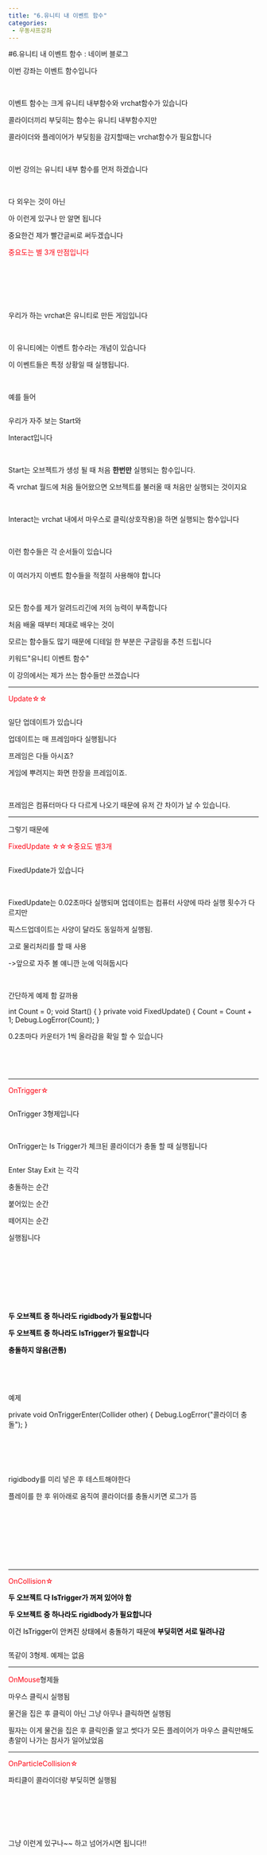 ```yaml
---
title: "6.유니티 내 이벤트 함수"
categories:
 - 우동샤프강좌
---
```

#6.유니티 내 이벤트 함수 : 네이버 블로그
<div class="wrap_rabbit pcol2 _param(1) _postViewArea222583389393" id="post-view222583389393">
<!-- Rabbit HTML --><div class="se-viewer se-theme-default" lang="ko-KR">
<!-- SE_DOC_HEADER_END -->
<div class="se-main-container">
<div class="se-component se-text se-l-default" id="SE-72385c9c-377a-42fc-b866-f5e9d3713923">
<div class="se-component-content">
<div class="se-section se-section-text se-l-default">
<div class="se-module se-module-text">
<!-- SE-TEXT { --><p class="se-text-paragraph se-text-paragraph-align-" id="SE-654d220b-0bcf-426a-8311-04e6fa39742d" style=""><span class="se-fs- se-ff-" id="SE-3d12652a-907a-4cd0-90e5-43cab258325d" style="">이번 강좌는 이벤트 함수입니다</span></p><!-- } SE-TEXT --><!-- SE-TEXT { --><p class="se-text-paragraph se-text-paragraph-align-" id="SE-320fc382-fc22-4964-b68e-542add06873f" style=""><span class="se-fs- se-ff-" id="SE-cb9b9165-6bc1-4227-8b34-226b2e67288c" style="">​</span></p><!-- } SE-TEXT --><!-- SE-TEXT { --><p class="se-text-paragraph se-text-paragraph-align-" id="SE-a308bd3e-a335-4166-bc03-5c6dbedff4a7" style=""><span class="se-fs- se-ff-" id="SE-bd0b6bbe-5884-4458-8768-e0c8c8261e2d" style="">이벤트 함수는 크게 유니티 내부함수와 vrchat함수가 있습니다</span></p><!-- } SE-TEXT --><!-- SE-TEXT { --><p class="se-text-paragraph se-text-paragraph-align-" id="SE-2bbea9f1-c555-4528-88f8-e477cda0185a" style=""><span class="se-fs- se-ff-" id="SE-0f9d7ede-099c-4255-b477-13f2a4fd62ea" style="">콜라이더끼리 부딪히는 함수는 유니티 내부함수지만</span></p><!-- } SE-TEXT --><!-- SE-TEXT { --><p class="se-text-paragraph se-text-paragraph-align-" id="SE-746bfbce-ef4b-4d63-a93b-60a62cbdb368" style=""><span class="se-fs- se-ff-" id="SE-d57818ed-1cac-449d-92a6-85a6d21fc77a" style="">콜라이더와 플레이어가 부딪힘을 감지할때는 vrchat함수가 필요합니다</span></p><!-- } SE-TEXT --><!-- SE-TEXT { --><p class="se-text-paragraph se-text-paragraph-align-" id="SE-0312c368-7464-4950-ac49-9358263baaa0" style=""><span class="se-fs- se-ff-" id="SE-50ea8a87-3d32-4c24-a6ae-320608e3c94c" style="">​</span></p><!-- } SE-TEXT --><!-- SE-TEXT { --><p class="se-text-paragraph se-text-paragraph-align-" id="SE-0ecc1ad7-4895-42e5-a035-d1237dc437f8" style=""><span class="se-fs- se-ff-" id="SE-dae89dc8-9462-4801-b9ce-330f40e0cd4c" style="">이번 강의는 유니티 내부 함수를 먼저 하겠습니다</span></p><!-- } SE-TEXT --><!-- SE-TEXT { --><p class="se-text-paragraph se-text-paragraph-align-" id="SE-6cacfe5e-ff36-40ab-bb3e-6ef38da6e632" style=""><span class="se-fs- se-ff-" id="SE-41688531-6d36-44fa-a20a-d8efd2a4d352" style="">​</span></p><!-- } SE-TEXT --><!-- SE-TEXT { --><p class="se-text-paragraph se-text-paragraph-align-" id="SE-cef1ae8e-7772-4c59-880a-55853cdabc06" style=""><span class="se-fs- se-ff-" id="SE-34e699a8-3069-417b-b49c-807ab9d56f86" style="">다 외우는 것이 아닌</span></p><!-- } SE-TEXT --><!-- SE-TEXT { --><p class="se-text-paragraph se-text-paragraph-align-" id="SE-b3685fd7-4654-4b5f-927c-94eb8c0fcfc7" style=""><span class="se-fs- se-ff-" id="SE-7f06d719-a5f7-4f43-bc13-cc57de1d60d5" style="">아 이런게 있구나 만 알면 됩니다</span></p><!-- } SE-TEXT --><!-- SE-TEXT { --><p class="se-text-paragraph se-text-paragraph-align-" id="SE-67a993a6-c7a5-4ada-99e4-1fe22c07f631" style=""><span class="se-fs- se-ff-" id="SE-b1a21066-774e-4004-8506-5a979710f404" style="">중요한건 제가 빨간글씨로 써두겠습니다</span></p><!-- } SE-TEXT --><!-- SE-TEXT { --><p class="se-text-paragraph se-text-paragraph-align-" id="SE-89af24ca-ba52-4219-8913-f658c88eea39" style=""><span class="se-fs- se-ff-" id="SE-71b8eb94-dc6e-4edb-8b31-9f7d90acddc5" style="color:#ff0010;">중요도는 별 3개 만점입니다</span></p><!-- } SE-TEXT --><!-- SE-TEXT { --><p class="se-text-paragraph se-text-paragraph-align-" id="SE-1eade218-5173-477c-a621-3af990315040" style=""><span class="se-fs- se-ff-" id="SE-a9c874d7-8cd0-4f3e-9746-6587a84c0505" style="">​</span></p><!-- } SE-TEXT --><!-- SE-TEXT { --><p class="se-text-paragraph se-text-paragraph-align-" id="SE-d8d4dfca-1376-435c-8bb3-db629378d174" style=""><span class="se-fs- se-ff-" id="SE-faf481dc-0cb4-486f-b87e-e374b9bdcd9d" style="">​</span></p><!-- } SE-TEXT --><!-- SE-TEXT { --><p class="se-text-paragraph se-text-paragraph-align-" id="SE-095368be-74cc-4eca-8faa-6d07ca701021" style=""><span class="se-fs- se-ff-" id="SE-4a2bec98-7072-4561-83da-0193ed4a4d68" style="">​</span></p><!-- } SE-TEXT --><!-- SE-TEXT { --><p class="se-text-paragraph se-text-paragraph-align-" id="SE-505ae656-9265-41c9-8d57-0f6450818e85" style=""><span class="se-fs- se-ff-" id="SE-4e9ab927-560f-41d1-a292-913b41c60da9" style="">우리가 하는 vrchat은 유니티로 만든 게임입니다</span></p><!-- } SE-TEXT --><!-- SE-TEXT { --><p class="se-text-paragraph se-text-paragraph-align-" id="SE-5af2f763-ad01-4b2f-9b7c-e4546343ab8e" style=""><span class="se-fs- se-ff-" id="SE-426f1cd3-b0a1-4e2f-a1fd-58024e4cd272" style="">​</span></p><!-- } SE-TEXT --><!-- SE-TEXT { --><p class="se-text-paragraph se-text-paragraph-align-" id="SE-a2c2e8ff-15b9-4537-9ac9-eecb51ece61d" style=""><span class="se-fs- se-ff-" id="SE-b27f8ad0-9d43-4a3b-ae97-93a78a578fdd" style="">이 유니티에는 이벤트 함수라는 개념이 있습니다</span></p><!-- } SE-TEXT --><!-- SE-TEXT { --><p class="se-text-paragraph se-text-paragraph-align-" id="SE-2cbb3b02-a552-4509-8f7f-cf392521cfdf" style=""><span class="se-fs- se-ff-" id="SE-920e38dc-3653-46de-b260-ef98ee7f0f7e" style="">이 이벤트들은 특정 상황일 때 실행됩니다.</span></p><!-- } SE-TEXT --><!-- SE-TEXT { --><p class="se-text-paragraph se-text-paragraph-align-" id="SE-2d1497ca-238d-49c6-ab05-0c17cc55aad5" style=""><span class="se-fs- se-ff-" id="SE-ee8b17df-9299-4d94-9ef3-cea798467830" style="">​</span></p><!-- } SE-TEXT --><!-- SE-TEXT { --><p class="se-text-paragraph se-text-paragraph-align-" id="SE-48349b06-5ddf-4612-97d8-81f9c4a9aa58" style=""><span class="se-fs- se-ff-" id="SE-1b59d6fe-14b7-42de-bda3-97d21dfb2640" style="">예를 들어 </span></p><!-- } SE-TEXT -->
</div>
</div>
</div>
</div> <div class="se-component se-image se-l-default" id="SE-a8f81160-657c-41eb-b4f2-ba01db59142a">
<div class="se-component-content se-component-content-normal">
<div class="se-section se-section-image se-l-default se-section-align-" style="max-width:554px;">
<div class="se-module se-module-image" style="">
<a class="se-module-image-link __se_image_link __se_link" data-linkdata='{"id" : "SE-a8f81160-657c-41eb-b4f2-ba01db59142a", "src" : "https://raw.githubusercontent.com/rage147-OwO/rage147-OwO.github.io/master/_images/images/2021-12-1-6.유니티 내 이벤트 함수/0.png", "originalWidth" : "554", "originalHeight" : "292", "linkUse" : "false", "link" : ""}' data-linktype="img" href="#" onclick="return false;" style="">
<img alt="" class="se-image-resource" src="https://raw.githubusercontent.com/rage147-OwO/rage147-OwO.github.io/master/_images/images/2021-12-1-6.유니티 내 이벤트 함수/0.png">
</img></a>
</div>
</div>
</div>
</div>
<div class="se-component se-text se-l-default" id="SE-fab99dfb-0595-48f6-9532-7f9299c3c9b4">
<div class="se-component-content">
<div class="se-section se-section-text se-l-default">
<div class="se-module se-module-text">
<!-- SE-TEXT { --><p class="se-text-paragraph se-text-paragraph-align-" id="SE-705e0e7e-4dac-48c9-8d65-0c8d740c558c" style=""><span class="se-fs- se-ff-" id="SE-fae8aa4f-04e0-4921-8a77-f6827bc96bee" style="">우리가 자주 보는 Start와</span></p><!-- } SE-TEXT --><!-- SE-TEXT { --><p class="se-text-paragraph se-text-paragraph-align-" id="SE-d68ff26c-a9c2-4ef7-85cb-e811e8f516f4" style=""><span class="se-fs- se-ff-" id="SE-4ee6906f-1a9a-4687-a553-e0f5e4994597" style="">Interact입니다</span></p><!-- } SE-TEXT --><!-- SE-TEXT { --><p class="se-text-paragraph se-text-paragraph-align-" id="SE-827f3a7c-5be2-4383-bece-7ac71270fe7e" style=""><span class="se-fs- se-ff-" id="SE-75942be7-243e-4825-911f-024c89daced0" style="">​</span></p><!-- } SE-TEXT --><!-- SE-TEXT { --><p class="se-text-paragraph se-text-paragraph-align-" id="SE-525abe4e-050f-4bde-9883-801ef21301f1" style=""><span class="se-fs- se-ff-" id="SE-06c1a4a2-5bd8-451c-b4e7-6e8ba3fd80fc" style="">Start는 오브젝트가 생성 될 때 처음 </span><span class="se-fs- se-ff-" id="SE-32674b16-8eea-4256-9614-2ec762fdc80a" style=""><b>한번만</b></span><span class="se-fs- se-ff-" id="SE-bc451b14-6bc4-4363-adbd-bc12422cb8ba" style=""> 실행되는 함수입니다.</span></p><!-- } SE-TEXT --><!-- SE-TEXT { --><p class="se-text-paragraph se-text-paragraph-align-" id="SE-3051eba7-2e46-4182-932f-b7f43637d967" style=""><span class="se-fs- se-ff-" id="SE-1cc749ac-a11c-4b09-8aad-18a6becb2aeb" style="">즉 vrchat 월드에 처음 들어왔으면 오브젝트를 불러올 때 처음만 실행되는 것이지요</span></p><!-- } SE-TEXT --><!-- SE-TEXT { --><p class="se-text-paragraph se-text-paragraph-align-" id="SE-5f610fd3-96a8-4ed5-badd-59e0a95ee9c8" style=""><span class="se-fs- se-ff-" id="SE-871f93c5-2974-4188-a229-8a16d2a0e0c6" style="">​</span></p><!-- } SE-TEXT --><!-- SE-TEXT { --><p class="se-text-paragraph se-text-paragraph-align-" id="SE-27e8daa8-ba15-495b-8b7a-5d7c7389d018" style=""><span class="se-fs- se-ff-" id="SE-0f79de7b-4971-4b0c-8d14-7bb0f8aba3b6" style="">Interact는 vrchat 내에서 마우스로 클릭(상호작용)을 하면 실행되는 함수입니다</span></p><!-- } SE-TEXT --><!-- SE-TEXT { --><p class="se-text-paragraph se-text-paragraph-align-" id="SE-b7126457-ca18-4599-8ed5-4db07309386a" style=""><span class="se-fs- se-ff-" id="SE-7647eca8-932d-411d-86be-9595dcea95d3" style="">​</span></p><!-- } SE-TEXT --><!-- SE-TEXT { --><p class="se-text-paragraph se-text-paragraph-align-" id="SE-6792b215-271e-4a30-8b53-68d48b6a1f39" style=""><span class="se-fs- se-ff-" id="SE-c41aa1f2-880f-46b9-8592-690cd83791df" style="">이런 함수들은 각 순서들이 있습니다</span></p><!-- } SE-TEXT -->
</div>
</div>
</div>
</div> <div class="se-component se-image se-l-default" id="SE-48021150-c64d-443d-9ba5-bbc3efa3cfff">
<div class="se-component-content se-component-content-fit">
<div class="se-section se-section-image se-l-default se-section-align-">
<div class="se-module se-module-image" style="">
<a class="se-module-image-link __se_image_link __se_link" data-linkdata='{"id" : "SE-48021150-c64d-443d-9ba5-bbc3efa3cfff", "src" : "https://raw.githubusercontent.com/rage147-OwO/rage147-OwO.github.io/master/_images/images/2021-12-1-6.유니티 내 이벤트 함수/1..sv", "originalWidth" : "1134", "originalHeight" : "1587", "linkUse" : "false", "link" : ""}' data-linktype="img" href="#" onclick="return false;" style="">
<img alt="" class="se-image-resource" src="https://raw.githubusercontent.com/rage147-OwO/rage147-OwO.github.io/master/_images/images/2021-12-1-6.유니티 내 이벤트 함수/1..sv">
</img></a>
</div>
</div>
</div>
</div>
<div class="se-component se-text se-l-default" id="SE-a27cc51a-40f6-43aa-9bd9-c194a34f6639">
<div class="se-component-content">
<div class="se-section se-section-text se-l-default">
<div class="se-module se-module-text">
<!-- SE-TEXT { --><p class="se-text-paragraph se-text-paragraph-align-" id="SE-25b71bf6-b8be-46fd-8c0b-31577a2b6872" style=""><span class="se-fs- se-ff-" id="SE-ce74d955-bb77-4c56-aa84-ade087b284cb" style="">이 여러가지 이벤트 함수들을 적절히 사용해야 합니다</span></p><!-- } SE-TEXT --><!-- SE-TEXT { --><p class="se-text-paragraph se-text-paragraph-align-" id="SE-c76ec47f-c219-4ed6-ba12-591775ff60fb" style=""><span class="se-fs- se-ff-" id="SE-93a54266-751b-48c2-a3c8-84fc2c4b59e3" style="">​</span></p><!-- } SE-TEXT --><!-- SE-TEXT { --><p class="se-text-paragraph se-text-paragraph-align-" id="SE-033de352-9648-4d84-a4e7-853532912c3c" style=""><span class="se-fs- se-ff-" id="SE-252bcf0a-b219-4bc4-8ee3-0ad1fe102dd6" style="">모든 함수를 제가 알려드리긴에 저의 능력이 부족합니다</span></p><!-- } SE-TEXT --><!-- SE-TEXT { --><p class="se-text-paragraph se-text-paragraph-align-" id="SE-f69e7ed6-e3d9-4594-8b01-8b16bd4c4fbf" style=""><span class="se-fs- se-ff-" id="SE-79334081-c41d-4b9c-97bf-19c1e8b2c4e2" style="">처음 배울 때부터 제대로 배우는 것이</span></p><!-- } SE-TEXT --><!-- SE-TEXT { --><p class="se-text-paragraph se-text-paragraph-align-" id="SE-ba6fcc63-fdb6-46b5-ae86-20a34bc850d7" style=""><span class="se-fs- se-ff-" id="SE-0a1f6587-d8f3-4f41-ad5b-55ae00e41012" style="">모르는 함수들도 많기 때문에 디테일 한 부분은 구글링을 추천 드립니다</span></p><!-- } SE-TEXT --><!-- SE-TEXT { --><p class="se-text-paragraph se-text-paragraph-align-" id="SE-14a060a3-8b32-401a-a2b8-db8b4a5cf086" style=""><span class="se-fs- se-ff-" id="SE-7cbdb859-0283-4aa6-bb17-5abd83482df1" style="">키워드"유니티 이벤트 함수"</span></p><!-- } SE-TEXT --><!-- SE-TEXT { --><p class="se-text-paragraph se-text-paragraph-align-" id="SE-2ece3482-577c-4fdc-afe8-fceb753fa2c2" style=""><span class="se-fs- se-ff-" id="SE-c4d2f79f-c02e-4e62-ac26-038b8e367bd7" style="">이 강의에서는 제가 쓰는 함수들만 쓰겠습니다</span></p><!-- } SE-TEXT -->
</div>
</div>
</div>
</div> <div class="se-component se-horizontalLine se-l-line1" id="SE-0bacc74b-04c4-4320-b360-267bb979d94e">
<div class="se-component-content">
<div class="se-section se-section-horizontalLine se-l-line1 se-section-align-">
<div class="se-module se-module-horizontalLine">
<hr class="se-hr"/>
</div>
</div>
</div>
</div> <div class="se-component se-text se-l-default" id="SE-74fbfcd8-21df-48a5-8f26-e8537dd7c956">
<div class="se-component-content">
<div class="se-section se-section-text se-l-default">
<div class="se-module se-module-text">
<!-- SE-TEXT { --><p class="se-text-paragraph se-text-paragraph-align-" id="SE-d7c13598-1915-44f4-a959-6f240b6fdb0c" style=""><span class="se-fs- se-ff-" id="SE-74b388aa-8f34-4d7e-a858-f63c9613b154" style="color:#ff0010;">Update☆☆</span></p><!-- } SE-TEXT -->
</div>
</div>
</div>
</div> <div class="se-component se-image se-l-default" id="SE-fc261524-9205-4b2f-a101-bea90d26866c">
<div class="se-component-content se-component-content-normal">
<div class="se-section se-section-image se-l-default se-section-align-" style="max-width:336px;">
<div class="se-module se-module-image" style="">
<a class="se-module-image-link __se_image_link __se_link" data-linkdata='{"id" : "SE-fc261524-9205-4b2f-a101-bea90d26866c", "src" : "https://raw.githubusercontent.com/rage147-OwO/rage147-OwO.github.io/master/_images/images/2021-12-1-6.유니티 내 이벤트 함수/2.png", "originalWidth" : "336", "originalHeight" : "132", "linkUse" : "false", "link" : ""}' data-linktype="img" href="#" onclick="return false;" style="">
<img alt="" class="se-image-resource" src="https://raw.githubusercontent.com/rage147-OwO/rage147-OwO.github.io/master/_images/images/2021-12-1-6.유니티 내 이벤트 함수/2.png">
</img></a>
</div>
</div>
</div>
</div>
<div class="se-component se-text se-l-default" id="SE-a2030c65-bee0-4fa3-a95b-c5ca8e89231a">
<div class="se-component-content">
<div class="se-section se-section-text se-l-default">
<div class="se-module se-module-text">
<!-- SE-TEXT { --><p class="se-text-paragraph se-text-paragraph-align-" id="SE-385e33a3-0b55-4fad-bb21-e8ebc0ae3258" style=""><span class="se-fs- se-ff-" id="SE-1745eb6f-204d-4081-a5da-5726b1de957e" style="">일단 업데이트가 있습니다</span></p><!-- } SE-TEXT --><!-- SE-TEXT { --><p class="se-text-paragraph se-text-paragraph-align-" id="SE-82f41e95-6928-468d-8753-477bc9254b96" style=""><span class="se-fs- se-ff-" id="SE-f7bc5b63-5964-4f1b-87f4-2c53df5c8756" style="">업데이트는 매 프레임마다 실행됩니다</span></p><!-- } SE-TEXT --><!-- SE-TEXT { --><p class="se-text-paragraph se-text-paragraph-align-" id="SE-c2107244-2722-4d20-907e-bc87e139be2c" style=""><span class="se-fs- se-ff-" id="SE-832bb793-f8c0-46f9-8207-48a4a1b2ce24" style="">프레임은 다들 아시죠?</span></p><!-- } SE-TEXT --><!-- SE-TEXT { --><p class="se-text-paragraph se-text-paragraph-align-" id="SE-60d67431-eb67-4567-8514-48e1a4ddf491" style=""><span class="se-fs- se-ff-" id="SE-d44aba62-11d6-44c0-8ab3-ef67be838ea9" style="">게임에 뿌려지는 화면 한장을 프레임이죠.</span></p><!-- } SE-TEXT --><!-- SE-TEXT { --><p class="se-text-paragraph se-text-paragraph-align-" id="SE-255ac16f-1b13-4d82-980e-54f781cf5464" style=""><span class="se-fs- se-ff-" id="SE-b7c37571-989f-448e-baad-34775203729b" style="">​</span></p><!-- } SE-TEXT --><!-- SE-TEXT { --><p class="se-text-paragraph se-text-paragraph-align-" id="SE-e092109b-4c43-4051-8dfd-20cd62e302f6" style=""><span class="se-fs- se-ff-" id="SE-b3cf409a-bd7e-418d-a670-f1f455032907" style="">프레임은 컴퓨터마다 다 다르게 나오기 때문에 유저 간 차이가 날 수 있습니다.</span></p><!-- } SE-TEXT -->
</div>
</div>
</div>
</div> <div class="se-component se-horizontalLine se-l-line1" id="SE-b1122201-0335-4178-8115-616b7726cf05">
<div class="se-component-content">
<div class="se-section se-section-horizontalLine se-l-line1 se-section-align-">
<div class="se-module se-module-horizontalLine">
<hr class="se-hr"/>
</div>
</div>
</div>
</div> <div class="se-component se-text se-l-default" id="SE-678a2b57-536b-410d-a56f-29fe7f62eb52">
<div class="se-component-content">
<div class="se-section se-section-text se-l-default">
<div class="se-module se-module-text">
<!-- SE-TEXT { --><p class="se-text-paragraph se-text-paragraph-align-" id="SE-d95bee76-ae96-4187-ba95-e559ed49b11c" style=""><span class="se-fs- se-ff-" id="SE-08e1b3bf-56a4-43fc-9239-42c88182c959" style="">그렇기 때문에</span></p><!-- } SE-TEXT --><!-- SE-TEXT { --><p class="se-text-paragraph se-text-paragraph-align-" id="SE-239fe3e0-1cfa-4f23-892d-ea72a8056920" style=""><span class="se-fs- se-ff-" id="SE-440e723d-e505-438c-8298-ac8df479d4e0" style="color:#ff0010;">FixedUpdate ☆☆☆중요도 별3개</span></p><!-- } SE-TEXT -->
</div>
</div>
</div>
</div> <div class="se-component se-image se-l-default" id="SE-feb4daca-24de-4b2f-8eff-7134ada23d90">
<div class="se-component-content se-component-content-normal">
<div class="se-section se-section-image se-l-default se-section-align-" style="max-width:439px;">
<div class="se-module se-module-image" style="">
<a class="se-module-image-link __se_image_link __se_link" data-linkdata='{"id" : "SE-feb4daca-24de-4b2f-8eff-7134ada23d90", "src" : "https://postfiles.pstatic.net/MjAyMTEyMDdfMzEg/MDAxNjM4ODA1MjQ4Mzcx.QY0vXehFmp1SLrNqmqW46_3fCtOyiKqbKOLjqo68zI4g.gNfUZTWsDDsNPKOMNLaIhACSSUSPd_yu_K57qIK63_Qg.PNG.dls32208/1638587483.png", "originalWidth" : "439", "originalHeight" : "176", "linkUse" : "false", "link" : ""}' data-linktype="img" href="#" onclick="return false;" style="">
<img alt="" class="se-image-resource" data-height="176" data-lazy-src="https://postfiles.pstatic.net/MjAyMTEyMDdfMzEg/MDAxNjM4ODA1MjQ4Mzcx.QY0vXehFmp1SLrNqmqW46_3fCtOyiKqbKOLjqo68zI4g.gNfUZTWsDDsNPKOMNLaIhACSSUSPd_yu_K57qIK63_Qg.PNG.dls32208/1638587483.png?type=w966" data-width="439" src="https://raw.githubusercontent.com/rage147-OwO/rage147-OwO.github.io/master/_images/images/2021-12-1-6.유니티 내 이벤트 함수/3.png">
</img></a>
</div>
</div>
</div>
</div>
<div class="se-component se-text se-l-default" id="SE-6220f273-0517-4eb2-8c97-23e75496be24">
<div class="se-component-content">
<div class="se-section se-section-text se-l-default">
<div class="se-module se-module-text">
<!-- SE-TEXT { --><p class="se-text-paragraph se-text-paragraph-align-" id="SE-90245e94-d937-4383-ad6e-0c2291ffb4e6" style=""><span class="se-fs- se-ff-" id="SE-b237b7f1-fbaf-43d3-bc4d-7ea2eb92a60b" style="">FixedUpdate가 있습니다</span></p><!-- } SE-TEXT --><!-- SE-TEXT { --><p class="se-text-paragraph se-text-paragraph-align-" id="SE-e7cd181a-6569-4bd1-973e-22bc87d2955c" style=""><span class="se-fs- se-ff-" id="SE-696a2e82-4c51-4d7a-90e3-f60107864901" style="">​</span></p><!-- } SE-TEXT --><!-- SE-TEXT { --><p class="se-text-paragraph se-text-paragraph-align-" id="SE-241cec31-b28a-4da1-a87a-cfb269536a82" style=""><span class="se-fs- se-ff-" id="SE-263c827a-fd64-498c-891c-9ecedddf454f" style="">FixedUpdate는 0.02초마다 실행되며 업데이트는 컴퓨터 사양에 따라 실행 횟수가 다르지만</span></p><!-- } SE-TEXT --><!-- SE-TEXT { --><p class="se-text-paragraph se-text-paragraph-align-" id="SE-6bbfd645-6825-4efe-8c25-87e7a33016dc" style=""><span class="se-fs- se-ff-" id="SE-adeb46c0-5a1d-4691-af17-7c1d84cf68ac" style="">픽스드업데이트는 사양이 달라도 동일하게 실행됨.</span></p><!-- } SE-TEXT --><!-- SE-TEXT { --><p class="se-text-paragraph se-text-paragraph-align-" id="SE-17b0f5cd-6d81-49b6-a338-3b7936ac7067" style=""><span class="se-fs- se-ff-" id="SE-0d8b8fb1-bc4e-479f-9aa9-97705539d75d" style="">고로 물리처리를 할 때 사용</span></p><!-- } SE-TEXT --><!-- SE-TEXT { --><p class="se-text-paragraph se-text-paragraph-align-" id="SE-bf01d82a-4dfe-47cb-a277-b9f63b66d77c" style=""><span class="se-fs- se-ff-" id="SE-5d91eadd-0498-431b-b68c-31f7a7eb0b5a" style="">-&gt;앞으로 자주 볼 얘니깐 눈에 익혀둡시다</span></p><!-- } SE-TEXT --><!-- SE-TEXT { --><p class="se-text-paragraph se-text-paragraph-align-" id="SE-ab3c7452-1571-4ce6-b408-ea5092b67557" style=""><span class="se-fs- se-ff-" id="SE-bb407f69-a728-45c5-acea-0842febc472d" style="">​</span></p><!-- } SE-TEXT --><!-- SE-TEXT { --><p class="se-text-paragraph se-text-paragraph-align-" id="SE-18fd248e-4b91-4b9a-82a1-965e9c7c8451" style=""><span class="se-fs- se-ff-" id="SE-c17b402d-a19d-4057-9d71-124efcdd704f" style="">간단하게 예제 함 갈까용</span></p><!-- } SE-TEXT -->
</div>
</div>
</div>
</div> <div class="se-component se-image se-l-default" id="SE-5a3fd6e1-6f06-468f-a40d-3ec0ac3019ec">
<div class="se-component-content se-component-content-normal">
<div class="se-section se-section-image se-l-default se-section-align-" style="max-width:643px;">
<div class="se-module se-module-image" style="">
<a class="se-module-image-link __se_image_link __se_link" data-linkdata='{"id" : "SE-5a3fd6e1-6f06-468f-a40d-3ec0ac3019ec", "src" : "https://postfiles.pstatic.net/MjAyMTEyMDdfMjYg/MDAxNjM4ODA1MjYyNTk4.3XO_7NtVsXIvWYqdi6cD5Qk-OUfObHaxr-S--PS_SAUg.58IXlZxzU9OOerAggcZ1ih1NChy0syQp43NaKSAiE_8g.PNG.dls32208/1638630757.png", "originalWidth" : "643", "originalHeight" : "597", "linkUse" : "false", "link" : ""}' data-linktype="img" href="#" onclick="return false;" style="">
<img alt="" class="se-image-resource" data-height="597" data-lazy-src="https://postfiles.pstatic.net/MjAyMTEyMDdfMjYg/MDAxNjM4ODA1MjYyNTk4.3XO_7NtVsXIvWYqdi6cD5Qk-OUfObHaxr-S--PS_SAUg.58IXlZxzU9OOerAggcZ1ih1NChy0syQp43NaKSAiE_8g.PNG.dls32208/1638630757.png?type=w966" data-width="643" src="https://raw.githubusercontent.com/rage147-OwO/rage147-OwO.github.io/master/_images/images/2021-12-1-6.유니티 내 이벤트 함수/4.png"/>
</a>
</div>
</div>
</div>
</div>
<div class="se-component se-code se-l-code_black" id="SE-99f4c2c1-f810-46a2-aca1-072384267aed">
<div class="se-component-content">
<div class="se-section se-section-code se-l-code_black">
<div class="se-module se-module-code se-fs-fs13">
<div class="se-code-source">
<div class="__se_code_view language-javascript">    int Count = 0;
    void Start()
    {
    }
    private void FixedUpdate()
    {
        Count = Count + 1;
        Debug.LogError(Count);
    }
</div>
</div>
</div>
</div>
</div>
<script class="__se_module_data" data-module='{"type":"v2_code", "id" : "SE-99f4c2c1-f810-46a2-aca1-072384267aed"}' type="text/data"></script>
</div> <div class="se-component se-image se-l-default" id="SE-a1f3420b-4a82-4be8-9d3d-7c1f152c2d17">
<div class="se-component-content se-component-content-fit">
<div class="se-section se-section-image se-l-default se-section-align-">
<div class="se-module se-module-image" style="">
<a class="se-module-image-link __se_image_link __se_link" data-linkdata='{"id" : "SE-a1f3420b-4a82-4be8-9d3d-7c1f152c2d17", "src" : "https://raw.githubusercontent.com/rage147-OwO/rage147-OwO.github.io/master/_images/images/2021-12-1-6.유니티 내 이벤트 함수/5.png", "originalWidth" : "1436", "originalHeight" : "173", "linkUse" : "false", "link" : ""}' data-linktype="img" href="#" onclick="return false;" style="">
<img alt="" class="se-image-resource" src="https://raw.githubusercontent.com/rage147-OwO/rage147-OwO.github.io/master/_images/images/2021-12-1-6.유니티 내 이벤트 함수/5.png"/>
</a>
</div>
</div>
</div>
</div>
<div class="se-component se-text se-l-default" id="SE-d48563dc-268f-4d2a-8e3b-92470a32771b">
<div class="se-component-content">
<div class="se-section se-section-text se-l-default">
<div class="se-module se-module-text">
<!-- SE-TEXT { --><p class="se-text-paragraph se-text-paragraph-align-" id="SE-32ef03b1-4168-4041-a424-993236db9d7c" style=""><span class="se-fs- se-ff-" id="SE-20b3ecab-1455-4605-ab6b-73912b846fc6" style="">0.2초마다 카운터가 1씩 올라감을 확일 할 수 있습니다</span></p><!-- } SE-TEXT --><!-- SE-TEXT { --><p class="se-text-paragraph se-text-paragraph-align-" id="SE-1355eca5-0b89-4a18-8a1e-d924958dd044" style=""><span class="se-fs- se-ff-" id="SE-6577beee-37ab-4be1-b4a0-0bb3aca0a9ac" style="">​</span></p><!-- } SE-TEXT --><!-- SE-TEXT { --><p class="se-text-paragraph se-text-paragraph-align-" id="SE-af82dc67-b0a5-4b4f-ad4c-0a0bb4e01166" style=""><span class="se-fs- se-ff-" id="SE-e284f97d-3195-4f22-9511-b4a1b2d6c6f3" style="">​</span></p><!-- } SE-TEXT -->
</div>
</div>
</div>
</div> <div class="se-component se-horizontalLine se-l-line1" id="SE-ad8f8415-658f-4c05-a9a1-b0572af3611f">
<div class="se-component-content">
<div class="se-section se-section-horizontalLine se-l-line1 se-section-align-">
<div class="se-module se-module-horizontalLine">
<hr class="se-hr"/>
</div>
</div>
</div>
</div> <div class="se-component se-text se-l-default" id="SE-2b996173-31c6-4567-9838-961ccb34c65c">
<div class="se-component-content">
<div class="se-section se-section-text se-l-default">
<div class="se-module se-module-text">
<!-- SE-TEXT { --><p class="se-text-paragraph se-text-paragraph-align-" id="SE-efbf7a9c-140c-48fb-9dbb-7231cad8de85" style=""><span class="se-fs- se-ff-" id="SE-17c9fd74-54fb-4246-8e65-b4f12f2c4b6b" style="color:#ff0010;">OnTrigger☆</span></p><!-- } SE-TEXT -->
</div>
</div>
</div>
</div> <div class="se-component se-image se-l-default" id="SE-fe71342a-96f6-4336-8cc7-67f3fe5e0e24">
<div class="se-component-content se-component-content-normal">
<div class="se-section se-section-image se-l-default se-section-align-" style="max-width:613px;">
<div class="se-module se-module-image" style="">
<a class="se-module-image-link __se_image_link __se_link" data-linkdata='{"id" : "SE-fe71342a-96f6-4336-8cc7-67f3fe5e0e24", "src" : "https://raw.githubusercontent.com/rage147-OwO/rage147-OwO.github.io/master/_images/images/2021-12-1-6.유니티 내 이벤트 함수/6.png", "originalWidth" : "613", "originalHeight" : "348", "linkUse" : "false", "link" : ""}' data-linktype="img" href="#" onclick="return false;" style="">
<img alt="" class="se-image-resource" src="https://raw.githubusercontent.com/rage147-OwO/rage147-OwO.github.io/master/_images/images/2021-12-1-6.유니티 내 이벤트 함수/6.png"/>
</a>
</div>
</div>
</div>
</div>
<div class="se-component se-text se-l-default" id="SE-592f4de0-183a-4058-b5c4-599940d09e42">
<div class="se-component-content">
<div class="se-section se-section-text se-l-default">
<div class="se-module se-module-text">
<!-- SE-TEXT { --><p class="se-text-paragraph se-text-paragraph-align-" id="SE-198ef2ca-ae41-4c89-b6ff-a0ab9af8d9c4" style=""><span class="se-fs- se-ff-" id="SE-0b4e7745-0456-40fb-ac17-3f2d31fb4354" style="">OnTrigger 3형제입니다</span></p><!-- } SE-TEXT --><!-- SE-TEXT { --><p class="se-text-paragraph se-text-paragraph-align-" id="SE-fa853781-6b5d-49f0-9b40-a383e81764cb" style=""><span class="se-fs- se-ff-" id="SE-478bbccf-70d6-4b82-8859-0270220affc9" style="">​</span></p><!-- } SE-TEXT --><!-- SE-TEXT { --><p class="se-text-paragraph se-text-paragraph-align-" id="SE-c16ee5b9-fcc6-4da5-8140-86600b6dc000" style=""><span class="se-fs- se-ff-" id="SE-8a33ebe6-3953-47db-9d7f-6048d0bfc506" style="">OnTrigger는 Is Trigger가 체크된 콜라이더가 충돌 할 때 실행됩니다</span></p><!-- } SE-TEXT -->
</div>
</div>
</div>
</div> <div class="se-component se-image se-l-default" id="SE-380487a2-d679-449d-8d89-476678c282b4">
<div class="se-component-content se-component-content-normal">
<div class="se-section se-section-image se-l-default se-section-align-" style="max-width:396px;">
<div class="se-module se-module-image" style="">
<a class="se-module-image-link __se_image_link __se_link" data-linkdata='{"id" : "SE-380487a2-d679-449d-8d89-476678c282b4", "src" : "https://postfiles.pstatic.net/MjAyMTEyMDdfNCAg/MDAxNjM4ODA1Mjc2Mzk5.sQN-QkVAIx_BLx00xHnZ63cLf5BCr0iev3hrOefJuogg.oVl-chmyiMndNiD-lhf6Io9nGWgpn0l9hamzT1KPea4g.PNG.dls32208/1638587536.png", "originalWidth" : "396", "originalHeight" : "145", "linkUse" : "false", "link" : ""}' data-linktype="img" href="#" onclick="return false;" style="">
<img alt="" class="se-image-resource" data-height="145" data-lazy-src="https://postfiles.pstatic.net/MjAyMTEyMDdfNCAg/MDAxNjM4ODA1Mjc2Mzk5.sQN-QkVAIx_BLx00xHnZ63cLf5BCr0iev3hrOefJuogg.oVl-chmyiMndNiD-lhf6Io9nGWgpn0l9hamzT1KPea4g.PNG.dls32208/1638587536.png?type=w966" data-width="396" src="https://raw.githubusercontent.com/rage147-OwO/rage147-OwO.github.io/master/_images/images/2021-12-1-6.유니티 내 이벤트 함수/7.png"/>
</a>
</div>
</div>
</div>
</div>
<div class="se-component se-text se-l-default" id="SE-3365e991-0834-4512-a948-0141f07d8cc3">
<div class="se-component-content">
<div class="se-section se-section-text se-l-default">
<div class="se-module se-module-text">
<!-- SE-TEXT { --><p class="se-text-paragraph se-text-paragraph-align-" id="SE-aaff829e-e86d-47dc-af2c-1b864ef5144e" style=""><span class="se-fs- se-ff-" id="SE-5d124d9c-1617-4522-97d4-564fe0e0688e" style="">Enter Stay Exit 는 각각 </span></p><!-- } SE-TEXT --><!-- SE-TEXT { --><p class="se-text-paragraph se-text-paragraph-align-" id="SE-1e266ec1-d8a1-4d8e-9af5-6cef39242abb" style=""><span class="se-fs- se-ff-" id="SE-8c3ac700-eeca-49d0-9fab-c40e6882b4a0" style="">충돌하는 순간</span></p><!-- } SE-TEXT --><!-- SE-TEXT { --><p class="se-text-paragraph se-text-paragraph-align-" id="SE-4049c20e-ef92-4083-9c8b-e3b98933b4f1" style=""><span class="se-fs- se-ff-" id="SE-9b3c213b-3682-48f1-bbba-ee70a1e426df" style="">붙어있는 순간</span></p><!-- } SE-TEXT --><!-- SE-TEXT { --><p class="se-text-paragraph se-text-paragraph-align-" id="SE-cefc86ab-4a82-417e-a77b-8765a42802cc" style=""><span class="se-fs- se-ff-" id="SE-0fdd1813-3565-4ce8-a67c-df2b160d6245" style="">떼어지는 순간</span></p><!-- } SE-TEXT --><!-- SE-TEXT { --><p class="se-text-paragraph se-text-paragraph-align-" id="SE-58065d75-e970-4c88-b9c2-077e213fc8cf" style=""><span class="se-fs- se-ff-" id="SE-284faafa-bb6d-423f-a6e0-1242fcdc38f3" style="">실행됩니다</span></p><!-- } SE-TEXT --><!-- SE-TEXT { --><p class="se-text-paragraph se-text-paragraph-align-" id="SE-c0c4951e-7414-43cc-b0af-f749bcd0d591" style=""><span class="se-fs- se-ff-" id="SE-23f34fde-aa61-4469-bb38-c8ac07383bd4" style="">​</span></p><!-- } SE-TEXT --><!-- SE-TEXT { --><p class="se-text-paragraph se-text-paragraph-align-" id="SE-f0f322ac-ff28-45a2-b5e9-dc578467fe27" style=""><span class="se-fs- se-ff-" id="SE-ce58e0c0-0c58-471a-895c-89f629801817" style="">​</span></p><!-- } SE-TEXT --><!-- SE-TEXT { --><p class="se-text-paragraph se-text-paragraph-align-" id="SE-3c1fa9fb-7027-4ca1-ba5d-6f6f26c275c1" style=""><span class="se-fs- se-ff-" id="SE-6623d9d3-3757-4c59-9f4c-541e87f88d0d" style="">​</span></p><!-- } SE-TEXT --><!-- SE-TEXT { --><p class="se-text-paragraph se-text-paragraph-align-" id="SE-b3a1b901-bcdf-43dd-9643-4060060b289c" style=""><span class="se-fs- se-ff-" id="SE-d19b25d5-310c-4d3e-8b30-8a1436fe55a8" style="">​</span></p><!-- } SE-TEXT --><!-- SE-TEXT { --><p class="se-text-paragraph se-text-paragraph-align-" id="SE-52ad6fd5-2479-4e76-8113-61bf12e06c95" style=""><span class="se-fs- se-ff-" id="SE-38a6bd33-f491-4640-aca4-e5b3179359a6" style="color:#000000;"><b>두 오브젝트 중 하나라도 rigidbody가 필요합니다</b></span></p><!-- } SE-TEXT --><!-- SE-TEXT { --><p class="se-text-paragraph se-text-paragraph-align-" id="SE-2dd6fcb6-da4e-4e87-b974-132581a1ddb1" style=""><span class="se-fs- se-ff-" id="SE-cd4500be-5d09-494b-be82-dbce9ad5da19" style="color:#000000;"><b>두 오브젝트 중 하나라도 IsTrigger가 필요합니다</b></span></p><!-- } SE-TEXT --><!-- SE-TEXT { --><p class="se-text-paragraph se-text-paragraph-align-" id="SE-b1c34e1a-32fa-4eba-b0ed-d26936d250cd" style=""><span class="se-fs- se-ff-" id="SE-ce704846-f7fe-4235-b727-e9f8136f540a" style="color:#000000;"><b>충돌하지 않음(관통)</b></span></p><!-- } SE-TEXT --><!-- SE-TEXT { --><p class="se-text-paragraph se-text-paragraph-align-" id="SE-764d69be-4883-4f6f-9386-8583a58e3175" style=""><span class="se-fs- se-ff-" id="SE-fb2edd56-907f-4116-aafa-bb0f7063f045" style="">​</span></p><!-- } SE-TEXT --><!-- SE-TEXT { --><p class="se-text-paragraph se-text-paragraph-align-" id="SE-0e301377-d232-45fb-a85e-3726e640735d" style=""><span class="se-fs- se-ff-" id="SE-4e4c9933-c395-4211-8ade-eb8734ea3ec2" style="">​</span></p><!-- } SE-TEXT --><!-- SE-TEXT { --><p class="se-text-paragraph se-text-paragraph-align-" id="SE-b4803e04-8d0e-4df2-8bc1-832c210a2a3d" style=""><span class="se-fs- se-ff-" id="SE-309b206e-8bfc-4409-ae07-e7c734b9c7b7" style="">예제</span></p><!-- } SE-TEXT -->
</div>
</div>
</div>
</div> <div class="se-component se-image se-l-default" id="SE-97a69d48-0a91-4b61-a852-d8fde15ffdc2">
<div class="se-component-content se-component-content-normal">
<div class="se-section se-section-image se-l-default se-section-align-" style="max-width:635px;">
<div class="se-module se-module-image" style="">
<a class="se-module-image-link __se_image_link __se_link" data-linkdata='{"id" : "SE-97a69d48-0a91-4b61-a852-d8fde15ffdc2", "src" : "https://raw.githubusercontent.com/rage147-OwO/rage147-OwO.github.io/master/_images/images/2021-12-1-6.유니티 내 이벤트 함수/8.png", "originalWidth" : "635", "originalHeight" : "538", "linkUse" : "false", "link" : ""}' data-linktype="img" href="#" onclick="return false;" style="">
<img alt="" class="se-image-resource" src="https://raw.githubusercontent.com/rage147-OwO/rage147-OwO.github.io/master/_images/images/2021-12-1-6.유니티 내 이벤트 함수/8.png"/>
</a>
</div>
</div>
</div>
</div>
<div class="se-component se-code se-l-code_black" id="SE-f6fa141c-d9bf-4aa7-ba89-1943f0f272a9">
<div class="se-component-content">
<div class="se-section se-section-code se-l-code_black">
<div class="se-module se-module-code se-fs-fs13">
<div class="se-code-source">
<div class="__se_code_view language-javascript">    private void OnTriggerEnter(Collider other)
    {
        Debug.LogError("콜라이더 충돌");
    }</div>
</div>
</div>
</div>
</div>
<script class="__se_module_data" data-module='{"type":"v2_code", "id" : "SE-f6fa141c-d9bf-4aa7-ba89-1943f0f272a9"}' type="text/data"></script>
</div> <div class="se-component se-text se-l-default" id="SE-95eebc33-57ee-46dc-8d54-7894c5b1158d">
<div class="se-component-content">
<div class="se-section se-section-text se-l-default">
<div class="se-module se-module-text">
<!-- SE-TEXT { --><p class="se-text-paragraph se-text-paragraph-align-" id="SE-1f0ad823-bc1b-4a7e-8fe2-a2ad42e7f680" style=""><span class="se-fs- se-ff-" id="SE-61628738-f2a3-4534-8cd2-5a21e7a72621" style="">​</span></p><!-- } SE-TEXT --><!-- SE-TEXT { --><p class="se-text-paragraph se-text-paragraph-align-" id="SE-1afe706c-c577-4258-b6c8-7d6205579136" style=""><span class="se-fs- se-ff-" id="SE-61bd2327-27a0-4453-9ae7-382813a23c49" style="">​</span></p><!-- } SE-TEXT -->
</div>
</div>
</div>
</div> <div class="se-component se-image se-l-default" id="SE-3a280850-01dd-4df1-87d1-00745cc2b33a">
<div class="se-component-content se-component-content-fit">
<div class="se-section se-section-image se-l-default se-section-align-">
<div class="se-module se-module-image" style="">
<a class="se-module-image-link __se_image_link __se_link" data-linkdata='{"id" : "SE-3a280850-01dd-4df1-87d1-00745cc2b33a", "src" : "https://postfiles.pstatic.net/MjAyMTEyMDdfMzMg/MDAxNjM4ODA1Mjk0MDY2.NY5GBqpQ2GXkGOGZrtht4J6ucSU4k38_fjuceu56LMAg.2tGFIlzvnxJPlu-TGvD4_FXX0NJRWNI6BwoLMHBLD9Eg.PNG.dls32208/1638609870.png", "originalWidth" : "850", "originalHeight" : "460", "linkUse" : "false", "link" : ""}' data-linktype="img" href="#" onclick="return false;" style="">
<img alt="" class="se-image-resource" data-height="375" data-lazy-src="https://postfiles.pstatic.net/MjAyMTEyMDdfMzMg/MDAxNjM4ODA1Mjk0MDY2.NY5GBqpQ2GXkGOGZrtht4J6ucSU4k38_fjuceu56LMAg.2tGFIlzvnxJPlu-TGvD4_FXX0NJRWNI6BwoLMHBLD9Eg.PNG.dls32208/1638609870.png?type=w966" data-width="693" src="https://raw.githubusercontent.com/rage147-OwO/rage147-OwO.github.io/master/_images/images/2021-12-1-6.유니티 내 이벤트 함수/9.png"/>
</a>
</div>
</div>
</div>
</div>
<div class="se-component se-text se-l-default" id="SE-dc538389-da42-49ae-9bdc-87aff3662c2e">
<div class="se-component-content">
<div class="se-section se-section-text se-l-default">
<div class="se-module se-module-text">
<!-- SE-TEXT { --><p class="se-text-paragraph se-text-paragraph-align-" id="SE-44b127ee-0884-413f-8c73-5cb2068f8314" style=""><span class="se-fs- se-ff-" id="SE-50cd5569-ba43-49c7-bef5-258cb52a79c1" style="">rigidbody를 미리 넣은 후 테스트해야한다</span></p><!-- } SE-TEXT --><!-- SE-TEXT { --><p class="se-text-paragraph se-text-paragraph-align-" id="SE-be867d35-9612-43a9-af70-cd595269fa16" style=""><span class="se-fs- se-ff-" id="SE-55b92b4b-cc43-4983-a09d-6a6fd6133db8" style="">플레이를 한 후 위아래로 움직여 콜라이더를 충돌시키면 로그가 뜸</span></p><!-- } SE-TEXT --><!-- SE-TEXT { --><p class="se-text-paragraph se-text-paragraph-align-" id="SE-73944a49-e50e-4762-947c-f6039b528c16" style=""><span class="se-fs- se-ff-" id="SE-2e5ec0d3-0d9c-4f23-9018-e493349703ee" style="">​</span></p><!-- } SE-TEXT --><!-- SE-TEXT { --><p class="se-text-paragraph se-text-paragraph-align-" id="SE-9d15a284-7638-4d8f-8cda-6813fcf05102" style=""><span class="se-fs- se-ff-" id="SE-1ad63186-43b6-4a28-a72f-1d0c23cd77fd" style="">​</span></p><!-- } SE-TEXT --><!-- SE-TEXT { --><p class="se-text-paragraph se-text-paragraph-align-" id="SE-9e558153-cb17-45ef-87a3-05b9d2279c2a" style=""><span class="se-fs- se-ff-" id="SE-78d61edb-7fa6-4d1a-8e86-2dc9b9bda86b" style="">​</span></p><!-- } SE-TEXT --><!-- SE-TEXT { --><p class="se-text-paragraph se-text-paragraph-align-" id="SE-cc8683cd-15f5-4d94-ae7d-ee92679ab2cb" style=""><span class="se-fs- se-ff-" id="SE-ee17f6c1-757d-4a57-a8cc-ef72e10db1be" style="">​</span></p><!-- } SE-TEXT -->
</div>
</div>
</div>
</div> <div class="se-component se-horizontalLine se-l-line1" id="SE-f9835519-8e87-4af1-aafe-50fe0eb6edab">
<div class="se-component-content">
<div class="se-section se-section-horizontalLine se-l-line1 se-section-align-">
<div class="se-module se-module-horizontalLine">
<hr class="se-hr"/>
</div>
</div>
</div>
</div> <div class="se-component se-text se-l-default" id="SE-c8937212-a309-4296-9b02-e37a338741d0">
<div class="se-component-content">
<div class="se-section se-section-text se-l-default">
<div class="se-module se-module-text">
<!-- SE-TEXT { --><p class="se-text-paragraph se-text-paragraph-align-" id="SE-f8633079-469b-4778-8c0f-fb3eacfd6f6a" style=""><span class="se-fs- se-ff-" id="SE-2793e5d6-1374-4795-b9ee-5bb878ea0ff2" style="color:#ff0010;">OnCollision☆</span></p><!-- } SE-TEXT --><!-- SE-TEXT { --><p class="se-text-paragraph se-text-paragraph-align-" id="SE-50d74fcc-7076-45e2-9355-a009f74553fa" style=""><span class="se-fs- se-ff-" id="SE-6a821073-76b7-4ae5-b772-cf9c8c13d5f2" style="color:#000000;"><b>두 오브젝트 다 IsTrigger가 꺼져 있어야 함</b></span></p><!-- } SE-TEXT --><!-- SE-TEXT { --><p class="se-text-paragraph se-text-paragraph-align-" id="SE-783d128f-02c6-4803-9cda-193b4a36bbf8" style=""><span class="se-fs- se-ff-" id="SE-9b78e17e-1dbc-422f-9a15-3d3498a7d13c" style="color:#000000;"><b>두 오브젝트 중 하나라도 rigidbody가 필요합니다</b></span></p><!-- } SE-TEXT --><!-- SE-TEXT { --><p class="se-text-paragraph se-text-paragraph-align-" id="SE-7a2fc3cf-b2aa-4d43-b109-e658267a0d61" style=""><span class="se-fs- se-ff-" id="SE-0ebd0eab-eed2-443b-8508-4e4e57fabacf" style="color:#000000;">이건 IsTrigger이 안켜진 상태에서 충돌하기 때문에 </span><span class="se-fs- se-ff-" id="SE-958b0297-b8fd-496d-ba4b-e26210f394a5" style="color:#000000;"><b>부딪히면 서로 밀려나감</b></span></p><!-- } SE-TEXT -->
</div>
</div>
</div>
</div> <div class="se-component se-image se-l-default" id="SE-c66afaa6-c985-441c-9165-5f98163441d8">
<div class="se-component-content se-component-content-normal">
<div class="se-section se-section-image se-l-default se-section-align-" style="max-width:647px;">
<div class="se-module se-module-image" style="">
<a class="se-module-image-link __se_image_link __se_link" data-linkdata='{"id" : "SE-c66afaa6-c985-441c-9165-5f98163441d8", "src" : "https://postfiles.pstatic.net/MjAyMTEyMDdfMTI0/MDAxNjM4ODA1MzE0MzU1.GIf7Tb9BibgOOyHEzcs-UGQb-c3SRNN0hvWvMO0Yv9Ug.5YtCZW5YrUEM5miAVk4zMAk_7K0BqJfeKXUaJF_39w4g.PNG.dls32208/1638587580.png", "originalWidth" : "647", "originalHeight" : "328", "linkUse" : "false", "link" : ""}' data-linktype="img" href="#" onclick="return false;" style="">
<img alt="" class="se-image-resource" data-height="328" data-lazy-src="https://postfiles.pstatic.net/MjAyMTEyMDdfMTI0/MDAxNjM4ODA1MzE0MzU1.GIf7Tb9BibgOOyHEzcs-UGQb-c3SRNN0hvWvMO0Yv9Ug.5YtCZW5YrUEM5miAVk4zMAk_7K0BqJfeKXUaJF_39w4g.PNG.dls32208/1638587580.png?type=w966" data-width="647" src="https://raw.githubusercontent.com/rage147-OwO/rage147-OwO.github.io/master/_images/images/2021-12-1-6.유니티 내 이벤트 함수/10.png"/>
</a>
</div>
</div>
</div>
</div>
<div class="se-component se-text se-l-default" id="SE-50fab02a-a09a-421c-a1bb-0e11377f04bb">
<div class="se-component-content">
<div class="se-section se-section-text se-l-default">
<div class="se-module se-module-text">
<!-- SE-TEXT { --><p class="se-text-paragraph se-text-paragraph-align-" id="SE-53217a24-5609-4f6e-9e22-d029ad22d48e" style=""><span class="se-fs- se-ff-" id="SE-af68bbf1-355d-430f-aaf8-58b06d02dee8" style="">똑같이 3형제. 예제는 없음</span></p><!-- } SE-TEXT -->
</div>
</div>
</div>
</div> <div class="se-component se-horizontalLine se-l-line1" id="SE-fe46935a-933a-4f05-8691-b47382e45bd2">
<div class="se-component-content">
<div class="se-section se-section-horizontalLine se-l-line1 se-section-align-">
<div class="se-module se-module-horizontalLine">
<hr class="se-hr"/>
</div>
</div>
</div>
</div> <div class="se-component se-text se-l-default" id="SE-cda2faad-79de-4fc6-a776-420f22c21e48">
<div class="se-component-content">
<div class="se-section se-section-text se-l-default">
<div class="se-module se-module-text">
<!-- SE-TEXT { --><p class="se-text-paragraph se-text-paragraph-align-" id="SE-e8513800-3c65-464b-b37f-96dc4ace342d" style=""><span class="se-fs- se-ff-" id="SE-751cfaef-9827-46f5-a394-3f62ecc58705" style="color:#ff0010;">OnMouse</span><span class="se-fs- se-ff-" id="SE-753d1bf7-f22c-42c3-8e5e-9aa81f7989d5" style="">형제들</span></p><!-- } SE-TEXT --><!-- SE-TEXT { --><p class="se-text-paragraph se-text-paragraph-align-" id="SE-01f6638c-4cff-44c3-b4a2-d1576277e830" style=""><span class="se-fs- se-ff-" id="SE-ec6471e0-4d75-4607-aece-0cdbf2049b5e" style="">마우스 클릭시 실행됨</span></p><!-- } SE-TEXT --><!-- SE-TEXT { --><p class="se-text-paragraph se-text-paragraph-align-" id="SE-17256377-d1f8-460b-8a9d-345801b31ba1" style=""><span class="se-fs- se-ff-" id="SE-09d156e2-158c-4693-a917-a973b334fe49" style="">물건을 집은 후 클릭이 아닌 그냥 아무나 클릭하면 실행됨</span></p><!-- } SE-TEXT --><!-- SE-TEXT { --><p class="se-text-paragraph se-text-paragraph-align-" id="SE-2334eaf7-afd1-4f9c-a116-c608ac571f88" style=""><span class="se-fs- se-ff-" id="SE-98911cf7-4f74-4591-adf4-5f4f594ceb4f" style="">필자는 이게 물건을 집은 후 클릭인줄 알고 썻다가 모든 플레이어가 마우스 클릭만해도 총알이 나가는 참사가 일어났었음</span></p><!-- } SE-TEXT -->
</div>
</div>
</div>
</div> <div class="se-component se-horizontalLine se-l-line1" id="SE-d795d262-f3b2-4d62-94bd-ef7fe587f55f">
<div class="se-component-content">
<div class="se-section se-section-horizontalLine se-l-line1 se-section-align-">
<div class="se-module se-module-horizontalLine">
<hr class="se-hr"/>
</div>
</div>
</div>
</div> <div class="se-component se-text se-l-default" id="SE-62456ad0-a1d0-4134-8342-96c0d7326f95">
<div class="se-component-content">
<div class="se-section se-section-text se-l-default">
<div class="se-module se-module-text">
<!-- SE-TEXT { --><p class="se-text-paragraph se-text-paragraph-align-" id="SE-5231cf51-0d5a-4571-8744-69957ab3fa4b" style=""><span class="se-fs- se-ff-" id="SE-e8477772-360b-4eb5-93e1-41b9df653ae3" style="color:#ff0010;">OnParticleCollision☆ </span></p><!-- } SE-TEXT --><!-- SE-TEXT { --><p class="se-text-paragraph se-text-paragraph-align-" id="SE-acde2b42-12ac-4aaa-a5a2-2ac852da3bb4" style=""><span class="se-fs- se-ff-" id="SE-61a42dbf-4209-493f-a8e2-c8924ee42b6c" style="">파티클이 콜라이더랑 부딪히면 실행됨</span></p><!-- } SE-TEXT --><!-- SE-TEXT { --><p class="se-text-paragraph se-text-paragraph-align-" id="SE-79ac46d2-31d8-45f9-bed5-ec238dfd262a" style=""><span class="se-fs- se-ff-" id="SE-6dbe2306-d0e8-4ff6-b31c-deb645a56f8f" style="">​</span></p><!-- } SE-TEXT --><!-- SE-TEXT { --><p class="se-text-paragraph se-text-paragraph-align-" id="SE-00d1154e-4612-4894-a57f-6e62e1d52b55" style=""><span class="se-fs- se-ff-" id="SE-c1baff44-1741-47b2-a12a-0396e28c8320" style="">​</span></p><!-- } SE-TEXT --><!-- SE-TEXT { --><p class="se-text-paragraph se-text-paragraph-align-" id="SE-8cb394cd-6f77-454b-b2e4-29ce256a9305" style=""><span class="se-fs- se-ff-" id="SE-382f2a73-4672-4404-8931-6c08cf635309" style="">​</span></p><!-- } SE-TEXT --><!-- SE-TEXT { --><p class="se-text-paragraph se-text-paragraph-align-" id="SE-277ac13a-31fa-4dd3-903f-7b0a8f912103" style=""><span class="se-fs- se-ff-" id="SE-e61ccc0a-3c92-4ef9-866b-e21df13471f8" style="">그냥 이런게 있구나~~ 하고 넘어가시면 됩니다!!</span></p><!-- } SE-TEXT -->
</div>
</div>
</div>
</div> </div>
</div>
</div>
